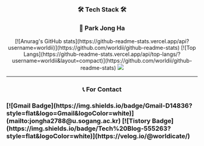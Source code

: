 <h3 align="center">🛠 Tech Stack 🛠</h3>
<h3 align="center"> 🎈 Park Jong Ha </h3>
<div align="center">
[![Anurag's GitHub stats](https://github-readme-stats.vercel.app/api?username=worldii)](https://github.com/worldii/github-readme-stats) 
[![Top Langs](https://github-readme-stats.vercel.app/api/top-langs/?username=worldii&layout=compact)](https://github.com/worldii/github-readme-stats)
<img src="http://mazassumnida.wtf/api/v2/generate_badge?boj=worldi">
</div>

<hr>
<h3 align="center"> 📞 For Contact <h3>
[![Gmail Badge](https://img.shields.io/badge/Gmail-D14836?style=flat&logo=Gmail&logoColor=white)](mailto:jongha2788@u.sogang.ac.kr)
[![Tistory Badge](https://img.shields.io/badge/Tech%20Blog-555263?style=flat&logoColor=white)](https://velog.io/@worldicate/)





